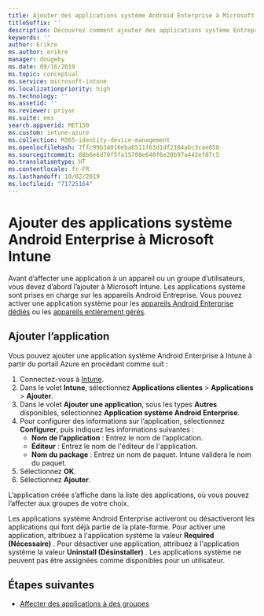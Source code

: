 ```yaml
---
title: Ajouter des applications système Android Enterprise à Microsoft Intune
titleSuffix: ''
description: Découvrez comment ajouter des applications système Entreprise à Microsoft Intune
keywords: ''
author: Erikre
ms.author: erikre
manager: dougeby
ms.date: 09/16/2019
ms.topic: conceptual
ms.service: microsoft-intune
ms.localizationpriority: high
ms.technology: ''
ms.assetid: ''
ms.reviewer: priyar
ms.suite: ems
search.appverid: MET150
ms.custom: intune-azure
ms.collection: M365-identity-device-management
ms.openlocfilehash: 7ffc99b34016eba6511f63d1df2184abc3cae858
ms.sourcegitcommit: 88b6e6d70f5fa15708e640f6e20b97a442ef07c5
ms.translationtype: HT
ms.contentlocale: fr-FR
ms.lasthandoff: 10/02/2019
ms.locfileid: "71725164"
---
```

# <a name="add-android-enterprise-system-apps-to-microsoft-intune"></a>Ajouter des applications système Android Enterprise à Microsoft Intune

Avant d’affecter une application à un appareil ou un groupe d’utilisateurs, vous devez d’abord l’ajouter à Microsoft Intune. Les applications système sont prises en charge sur les appareils Android Entreprise. Vous pouvez activer une application système pour les [appareils Android Enterprise dédiés](../enrollment/android-kiosk-enroll.md) ou les [appareils entièrement gérés](../enrollment/android-fully-managed-enroll.md).

## <a name="add-the-app"></a>Ajouter l’application

Vous pouvez ajouter une application système Android Enterprise à Intune à partir du portail Azure en procédant comme suit :

1. Connectez-vous à [Intune](https://go.microsoft.com/fwlink/?linkid=2090973).
2. Dans le volet **Intune**, sélectionnez **Applications clientes** > **Applications** > **Ajouter**.
3. Dans le volet **Ajouter une application**, sous les types **Autres** disponibles, sélectionnez **Application système Android Enterprise**.
4. Pour configurer des informations sur l’application, sélectionnez **Configurer**, puis indiquez les informations suivantes :
    - **Nom de l’application** : Entrez le nom de l’application.
    - **Éditeur** : Entrez le nom de l'éditeur de l'application.  
    - **Nom du package** : Entrez un nom de paquet. Intune validera le nom du paquet.
5. Sélectionnez **OK**.
6. Sélectionnez **Ajouter**.

L’application créée s’affiche dans la liste des applications, où vous pouvez l’affecter aux groupes de votre choix. 

Les applications système Android Enterprise activeront ou désactiveront les applications qui font déjà partie de la plate-forme. Pour activer une application, attribuez à l'application système la valeur **Required (Nécessaire)** . Pour désactiver une application, attribuez à l'application système la valeur **Uninstall (Désinstaller)** . Les applications système ne peuvent pas être assignées comme disponibles pour un utilisateur.

## <a name="next-steps"></a>Étapes suivantes

- [Affecter des applications à des groupes](apps-deploy.md)
